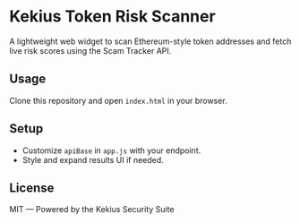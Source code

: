 # Kekius Token Risk Scanner

A lightweight web widget to scan Ethereum-style token addresses and fetch live risk scores using the Scam Tracker API.

## Usage

Clone this repository and open `index.html` in your browser.

## Setup

- Customize `apiBase` in `app.js` with your endpoint.
- Style and expand results UI if needed.

## License

MIT — Powered by the Kekius Security Suite
